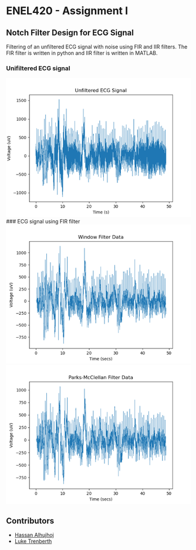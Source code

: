 # ENEL420 - Assignment I
## Notch Filter Design for ECG Signal
Filtering of an unfiltered ECG signal with noise using FIR and IIR filters. The FIR filter is written in python and IIR filter is written in MATLAB.

### Unifiltered ECG signal
<img src="wiki/main1.png" alt="Unifiltered ECG Signal" width="600"/>
### ECG signal using FIR filter
<img src="wiki/main2.png" alt="filtered ECG Signal" width="600"/>
<img src="wiki/main3.png" alt="filtered ECG Signal" width="600"/>

## Contributors
* [Hassan Alhujhoj](https://eng-git.canterbury.ac.nz/haa61)
* [Luke Trenberth](https://eng-git.canterbury.ac.nz/ltr28)

